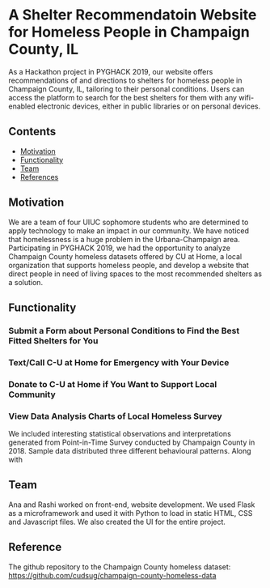 # A Shelter Recommendatoin Website for Homeless People in Champaign County, IL

As a Hackathon project in PYGHACK 2019, our website offers recommendations of and directions to shelters for homeless people in Champaign County, IL, tailoring to their personal conditions. Users can access the platform to search for the best shelters for them with any wifi-enabled electronic devices, either in public libraries or on personal devices. 

## Contents
- [Motivation](#Motivation)
- [Functionality](#Functionality)
- [Team](#team)
- [References](#References)


## Motivation
We are a team of four UIUC sophomore students who are determined to apply technology to make an impact in our community. We have noticed that homelessness is a huge problem in the Urbana-Champaign area. Participating in PYGHACK 2019, we had the opportunity to analyze Champaign County homeless datasets offered by CU at Home, a local organization that supports homeless people, and develop a website that direct people in need of living spaces to the most recommended shelters as a solution.


## Functionality
### Submit a Form about Personal Conditions to Find the Best Fitted Shelters for You

### Text/Call C-U at Home for Emergency with Your Device

### Donate to C-U at Home if You Want to Support Local Community

### View Data Analysis Charts of Local Homeless Survey
We included interesting statistical observations and interpretations generated from Point-in-Time Survey conducted by Champaign County in 2018. Sample data distributed three different behavioural patterns. Along with 

###

## Team

Ana and Rashi worked on front-end, website development. We used Flask as a microframework and used it with Python to load in static HTML, CSS and Javascript files. We also created the UI for the entire project.


## Reference
The github repository to the Champaign County homeless dataset: https://github.com/cudsug/champaign-county-homeless-data
